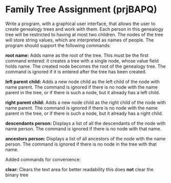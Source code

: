# Family Tree Assignment (prjBAPQ)
Write a program, with a graphical user interface, that allows the user 
to create genealogy trees and work with them. Each person in this genealogy tree will be 
restricted to having at most two children. The nodes of the tree will store string values, which are interpreted as
names of people. The program should support the following commands:

**root name:** Adds name as the root of the tree. This must be the first command entered: it creates a tree with a single node,
whose value field holds name. The created node becomes the root of the genealogy tree. The command is ignored if it is entered after the tree
has been created.

**left parent child:** Adds a new node child as the left child of the node with name parent. The command is ignored if there is no node with the name parent in the tree,
or if there is such a node, but it already has a left child.

**right parent child:** Adds a new node child as the right child of the node with name parent. The command is ignored if there is no node with the name parent in the tree,
or if there is such a node, but it already has a right child.

**descendants person:** Displays a list of all the descendants of the node with name person. The command is ignored if there is no node with that name.

**ancestors person:** Displays a list of all ancestors of the node with the name person. The command is ignored if there is no node in the tree with that name.

Added commands for convenience:

**clear:** Clears the text area for better readability this does **not** clear the binary tree